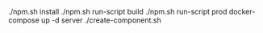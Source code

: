 ./npm.sh install
./npm.sh run-script build
./npm.sh run-script prod
docker-compose up -d server
./create-component.sh 